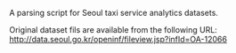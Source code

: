 A parsing script for Seoul taxi service analytics datasets.

Original dataset fils are available from the following URL:
	http://data.seoul.go.kr/openinf/fileview.jsp?infId=OA-12066

